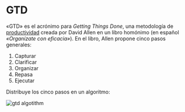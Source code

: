 # GTD

«GTD» es el acrónimo para *Getting Things Done*, una metodología de [productividad](productividad.md) creada por David Allen en un libro homónimo (en español *«Organízate con eficacia»*). En el libro, Allen propone cinco pasos generales:

1. Capturar
1. Clarificar
1. Organizar
1. Repasa
1. Ejecutar

Distribuye los cinco pasos en un algoritmo:

![gtd algotithm](https://cdn.lifehack.org/wp-content/uploads/2007/02/20070206-gtd-workflow.gif)
